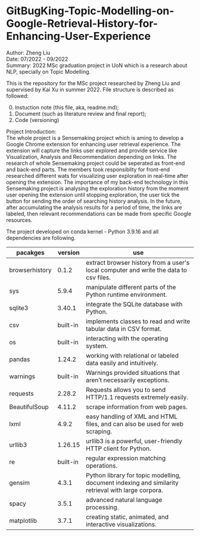 # GitBugKing-Topic-Modelling-on-Google-Retrieval-History-for-Enhancing-User-Experience

Author: Zheng Liu  
Date: 07/2022 - 09/2022  
Summary: 2022 MSc graduation project in UoN which is a research about NLP, specially on Topic Modelling.

This is the repository for the MSc project researched by Zheng Liu and supervised by Kai Xu in summer 2022. File structure is described as followed:  

0. Instuction note (this file, aka, readme.md);  
1. Document (such as literature review and final report);  
2. Code (versioning)

Project Introduction:  
The whole project is a Sensemaking project which is aming to develop a Google Chrome extension for enhancing user retrieval experience. The extension will capture the links user explored and provide service like Visualization, Analysis and Recommendation depending on links. The research of whole Sensemaking project could be seperated as front-end and back-end parts. The members took responsiblity for front-end researched different wats for visualizing user exploration in real-time after opening the extension. The importance of my back-end technology in this Sensemaking project is analysing the exploration history from the moment user opening the extension until stopping exploration, the user tick the button for sending the order of searching history analysis. In the future, after accumulating the analysis results for a period of time, the links are labeled, then relevant recommendations can be made from specific Google resources.

The project developed on conda kernel - Python 3.9.16 and all dependencies are following.

| pacakges | version | use |
| ----  | ----  | ---- |
| browserhistory | 0.1.2 | extract browser history from a user's local computer and write the data to csv files. |
| sys | 5.9.4 | manipulate different parts of the Python runtime environment. |
| sqlite3 | 3.40.1 | integrate the SQLite database with Python. |
| csv | built-in | implements classes to read and write tabular data in CSV format. |
| os | built-in | interacting with the operating system. |
| pandas | 1.24.2 | working with relational or labeled data easily and intuitively. |
| warnings | built-in | Warnings provided situations that aren’t necessarily exceptions. |
| requests | 2.28.2 | Requests allows you to send HTTP/1.1 requests extremely easily. |
| BeautifulSoup | 4.11.2 | scrape information from web pages. |
| lxml | 4.9.2 | easy handling of XML and HTML files, and can also be used for web scraping. |
| urllib3 | 1.26.15 | urllib3 is a powerful, user-friendly HTTP client for Python. |
| re | built-in | regular expression matching operations. |
| gensim | 4.3.1 | Python library for topic modelling, document indexing and similarity retrieval with large corpora. |
| spacy | 3.5.1 | advanced natural language processing. |
| matplotlib | 3.7.1 | creating static, animated, and interactive visualizations. |  


